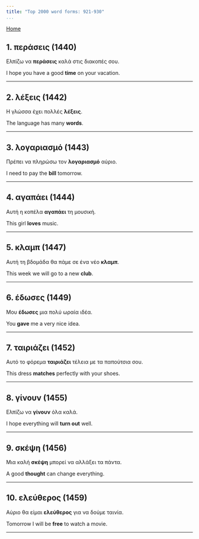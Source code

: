 ```yaml
---
title: "Top 2000 word forms: 921-930"
...
```


[Home](./) 

## 1. περάσεις (1440)

Ελπίζω να **περάσεις** καλά στις διακοπές σου.

I hope you have a good **time** on your vacation.

---

## 2. λέξεις (1442)

Η γλώσσα έχει πολλές **λέξεις**.

The language has many **words**.

---

## 3. λογαριασμό (1443)

Πρέπει να πληρώσω τον **λογαριασμό** αύριο.

I need to pay the **bill** tomorrow.

---

## 4. αγαπάει (1444)

Αυτή η κοπέλα **αγαπάει** τη μουσική.  

This girl **loves** music.

---

## 5. κλαμπ (1447)

Αυτή τη βδομάδα θα πάμε σε ένα νέο **κλαμπ**.  

This week we will go to a new **club**.

---

## 6. έδωσες (1449)

Μου **έδωσες** μια πολύ ωραία ιδέα.

You **gave** me a very nice idea.

---

## 7. ταιριάζει (1452)

Αυτό το φόρεμα **ταιριάζει** τέλεια με τα παπούτσια σου.

This dress **matches** perfectly with your shoes.

---

## 8. γίνουν (1455)

Ελπίζω να **γίνουν** όλα καλά.  

I hope everything will **turn out** well.

---

## 9. σκέψη (1456)

Μια καλή **σκέψη** μπορεί να αλλάξει τα πάντα.  

A good **thought** can change everything.

---

## 10. ελεύθερος (1459)

Αύριο θα είμαι **ελεύθερος** για να δούμε ταινία.

Tomorrow I will be **free** to watch a movie.

---

